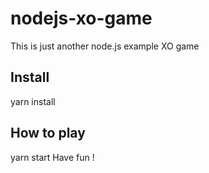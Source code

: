# nodejs-xo-game
This is just another node.js example XO game

Install
--
  yarn install 

How to play
--
  yarn start 
Have fun !
